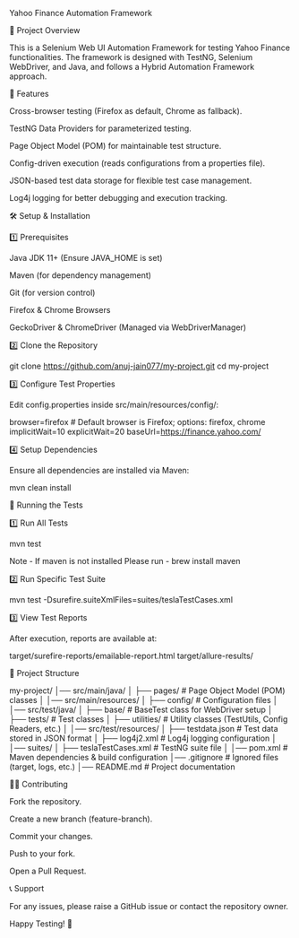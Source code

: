 Yahoo Finance Automation Framework

📌 Project Overview

This is a Selenium Web UI Automation Framework for testing Yahoo Finance functionalities. The framework is designed with TestNG, Selenium WebDriver, and Java, and follows a Hybrid Automation Framework approach.

🚀 Features

Cross-browser testing (Firefox as default, Chrome as fallback).

TestNG Data Providers for parameterized testing.

Page Object Model (POM) for maintainable test structure.

Config-driven execution (reads configurations from a properties file).

JSON-based test data storage for flexible test case management.

Log4j logging for better debugging and execution tracking.

🛠️ Setup & Installation

1️⃣ Prerequisites

Java JDK 11+ (Ensure JAVA_HOME is set)

Maven (for dependency management)

Git (for version control)

Firefox & Chrome Browsers

GeckoDriver & ChromeDriver (Managed via WebDriverManager)

2️⃣ Clone the Repository

git clone https://github.com/anuj-jain077/my-project.git
cd my-project

3️⃣ Configure Test Properties

Edit config.properties inside src/main/resources/config/:

browser=firefox # Default browser is Firefox; options: firefox, chrome
implicitWait=10
explicitWait=20
baseUrl=https://finance.yahoo.com/

4️⃣ Setup Dependencies

Ensure all dependencies are installed via Maven:

mvn clean install

🏃 Running the Tests

1️⃣ Run All Tests

mvn test 

Note - If maven is not installed Please run - brew install maven

2️⃣ Run Specific Test Suite

mvn test -Dsurefire.suiteXmlFiles=suites/teslaTestCases.xml

3️⃣ View Test Reports

After execution, reports are available at:

target/surefire-reports/emailable-report.html
target/allure-results/


📁 Project Structure

my-project/
│── src/main/java/
│   ├── pages/          # Page Object Model (POM) classes
│
│── src/main/resources/
│   ├── config/         # Configuration files
│
│── src/test/java/
│   ├── base/           # BaseTest class for WebDriver setup
│   ├── tests/          # Test classes
│   ├── utilities/      # Utility classes (TestUtils, Config Readers, etc.)
│
│── src/test/resources/
│   ├── testdata.json   # Test data stored in JSON format
│   ├── log4j2.xml      # Log4j logging configuration
│
│── suites/
│   ├── teslaTestCases.xml # TestNG suite file
│
│── pom.xml             # Maven dependencies & build configuration
│── .gitignore          # Ignored files (target, logs, etc.)
│── README.md           # Project documentation

👨‍💻 Contributing

Fork the repository.

Create a new branch (feature-branch).

Commit your changes.

Push to your fork.

Open a Pull Request.

📞 Support

For any issues, please raise a GitHub issue or contact the repository owner.

Happy Testing! 🚀
